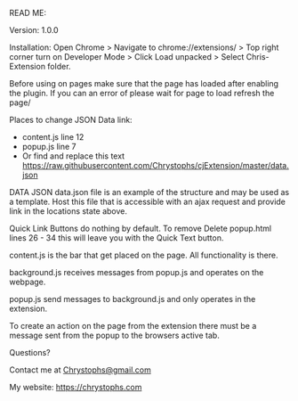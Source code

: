 READ ME:

Version: 1.0.0

Installation:
Open Chrome > Navigate to chrome://extensions/ > Top right corner turn on Developer Mode > Click Load unpacked > Select Chris-Extension folder.

Before using on pages make sure that the page has loaded after enabling the plugin. If you can an error of please wait for page to load refresh the page/


Places to change JSON Data link:
 - content.js line 12 
 - popup.js line 7
 - Or find and replace this text https://raw.githubusercontent.com/Chrystophs/cjExtension/master/data.json


DATA JSON
data.json file is an example of the structure and may be used as a template. Host this file that is accessible with an ajax request and provide link in the locations state above.


Quick Link Buttons do nothing by default. To remove Delete popup.html lines 26 - 34 this will leave you with the Quick Text button.

content.js is the bar that get placed on the page. All functionality is there.

background.js receives messages from popup.js and operates on the webpage.

popup.js send messages to background.js and only operates in the extension.


To create an action on the page from the extension there must be a message sent from the popup to the browsers active tab.

Questions? 

Contact me at Chrystophs@gmail.com

My website: https://chrystophs.com